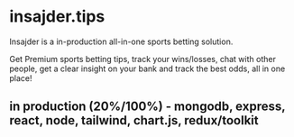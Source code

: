 
# insajder.tips

Insajder is a in-production all-in-one sports betting solution.



Get Premium sports betting tips, track your wins/losses, chat with other people, get a clear insight on your bank and track the best odds, all in one place!

## in production (20%/100%) - mongodb, express, react, node, tailwind, chart.js, redux/toolkit

